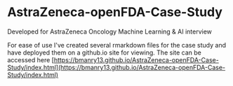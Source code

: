 # AstraZeneca-openFDA-Case-Study
Developed for AstraZeneca Oncology Machine Learning &amp; AI interview

For ease of use I've created several rmarkdown files for the case study and have deployed them on a github.io site for viewing. The site can be accessed here [https://bmanry13.github.io/AstraZeneca-openFDA-Case-Study/index.html](https://bmanry13.github.io/AstraZeneca-openFDA-Case-Study/index.html)

